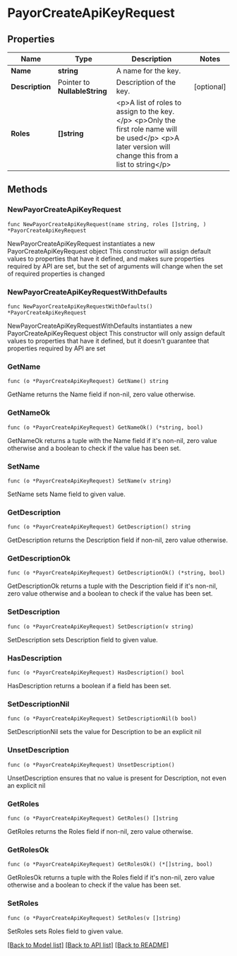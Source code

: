 # PayorCreateApiKeyRequest

## Properties

Name | Type | Description | Notes
------------ | ------------- | ------------- | -------------
**Name** | **string** | A name for the key. | 
**Description** | Pointer to **NullableString** | Description of the key. | [optional] 
**Roles** | **[]string** | &lt;p&gt;A list of roles to assign to the key.&lt;/p&gt; &lt;p&gt;Only the first role name will be used&lt;/p&gt; &lt;p&gt;A later version will change this from a list to string&lt;/p&gt;  | 

## Methods

### NewPayorCreateApiKeyRequest

`func NewPayorCreateApiKeyRequest(name string, roles []string, ) *PayorCreateApiKeyRequest`

NewPayorCreateApiKeyRequest instantiates a new PayorCreateApiKeyRequest object
This constructor will assign default values to properties that have it defined,
and makes sure properties required by API are set, but the set of arguments
will change when the set of required properties is changed

### NewPayorCreateApiKeyRequestWithDefaults

`func NewPayorCreateApiKeyRequestWithDefaults() *PayorCreateApiKeyRequest`

NewPayorCreateApiKeyRequestWithDefaults instantiates a new PayorCreateApiKeyRequest object
This constructor will only assign default values to properties that have it defined,
but it doesn't guarantee that properties required by API are set

### GetName

`func (o *PayorCreateApiKeyRequest) GetName() string`

GetName returns the Name field if non-nil, zero value otherwise.

### GetNameOk

`func (o *PayorCreateApiKeyRequest) GetNameOk() (*string, bool)`

GetNameOk returns a tuple with the Name field if it's non-nil, zero value otherwise
and a boolean to check if the value has been set.

### SetName

`func (o *PayorCreateApiKeyRequest) SetName(v string)`

SetName sets Name field to given value.


### GetDescription

`func (o *PayorCreateApiKeyRequest) GetDescription() string`

GetDescription returns the Description field if non-nil, zero value otherwise.

### GetDescriptionOk

`func (o *PayorCreateApiKeyRequest) GetDescriptionOk() (*string, bool)`

GetDescriptionOk returns a tuple with the Description field if it's non-nil, zero value otherwise
and a boolean to check if the value has been set.

### SetDescription

`func (o *PayorCreateApiKeyRequest) SetDescription(v string)`

SetDescription sets Description field to given value.

### HasDescription

`func (o *PayorCreateApiKeyRequest) HasDescription() bool`

HasDescription returns a boolean if a field has been set.

### SetDescriptionNil

`func (o *PayorCreateApiKeyRequest) SetDescriptionNil(b bool)`

 SetDescriptionNil sets the value for Description to be an explicit nil

### UnsetDescription
`func (o *PayorCreateApiKeyRequest) UnsetDescription()`

UnsetDescription ensures that no value is present for Description, not even an explicit nil
### GetRoles

`func (o *PayorCreateApiKeyRequest) GetRoles() []string`

GetRoles returns the Roles field if non-nil, zero value otherwise.

### GetRolesOk

`func (o *PayorCreateApiKeyRequest) GetRolesOk() (*[]string, bool)`

GetRolesOk returns a tuple with the Roles field if it's non-nil, zero value otherwise
and a boolean to check if the value has been set.

### SetRoles

`func (o *PayorCreateApiKeyRequest) SetRoles(v []string)`

SetRoles sets Roles field to given value.



[[Back to Model list]](../README.md#documentation-for-models) [[Back to API list]](../README.md#documentation-for-api-endpoints) [[Back to README]](../README.md)


